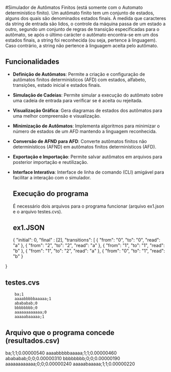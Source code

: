 #Simulador de Autômatos Finitos (está somente com o Automato determinístico finito).
Um autômato finito tem um conjunto de estados, alguns dos quais são denominados estados finais. À medida que caracteres da string de entrada são lidos, o controle da máquina passa de um estado a outro, segundo um conjunto de regras de transição especificadas para o autômato, se após o último carácter o autômato encontra-se em um dos estados finais, a string foi reconhecida (ou seja, pertence à linguagem). Caso contrário, a string não pertence à linguagem aceita pelo autômato.

## Funcionalidades

- **Definição de Autômatos**: Permite a criação e configuração de autômatos finitos determinísticos (AFD) com estados, alfabeto, transições, estado inicial e estados finais.
- **Simulação de Cadeias**: Permite simular a execução do autômato sobre uma cadeia de entrada para verificar se é aceita ou rejeitada.
- **Visualização Gráfica**: Gera diagramas de estados dos autômatos para uma melhor compreensão e visualização.
- **Minimização de Autômatos**: Implementa algoritmos para minimizar o número de estados de um AFD mantendo a linguagem reconhecida.
- **Conversão de AFND para AFD**: Converte autômatos finitos não determinísticos (AFND) em autômatos finitos determinísticos (AFD).
- **Exportação e Importação**: Permite salvar autômatos em arquivos para posterior importação e reutilização.
- **Interface Interativa**: Interface de linha de comando (CLI) amigável para facilitar a interação com o simulador.

  ## Execução do programa
  É necessário dois arquivos para o programa funcionar (arquivo ex1.json e o arquivo testes.cvs).

  ## ex1.JSON
  {
  "initial": 0,
  "final" : [2],
  "transitions": [
      {
      "from": "0",
      "to": "0",
      "read": "a"
    },
    {
      "from": "2",
      "to": "2",
      "read": "a"
    },
    {
      "from": "1",
      "to": "1",
      "read": "b"
    },
    {
      "from": "1",
      "to": "2",
      "read": "a"
    },
      {
      "from": "0",
      "to": "1",
      "read": "b"
    }
  
}

## testes.cvs

        ba;1
        aaaabbbbbaaaaa;1
        abababab;0
        bbbbbbbb;0
        aaaaaaaaaaaa;0
        aaaaabaaaaa;1

## Arquivo que o programa concede (resultados.csv)
ba;1;1;0.00000540
aaaabbbbbaaaaa;1;1;0.00000460
abababab;0;0;0.00000310
bbbbbbbb;0;0;0.00000190
aaaaaaaaaaaa;0;0;0.00000240
aaaaabaaaaa;1;1;0.00000220
